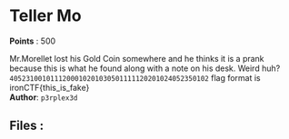 # Teller Mo
**Points** : 500

Mr.Morellet lost his Gold Coin somewhere and he thinks it is a prank because this is what he found along with a note on his desk. Weird huh? ```4052310010111200010201030501111120201024052350102``` flag format is ironCTF{this_is_fake}<br><b>Author</b>: `p3rplex3d`

## Files : 
